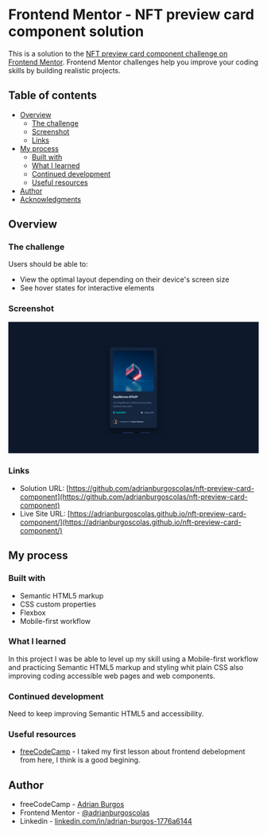 # Frontend Mentor - NFT preview card component solution

This is a solution to the [NFT preview card component challenge on Frontend Mentor](https://www.frontendmentor.io/challenges/nft-preview-card-component-SbdUL_w0U). Frontend Mentor challenges help you improve your coding skills by building realistic projects. 

## Table of contents

- [Overview](#overview)
  - [The challenge](#the-challenge)
  - [Screenshot](#screenshot)
  - [Links](#links)
- [My process](#my-process)
  - [Built with](#built-with)
  - [What I learned](#what-i-learned)
  - [Continued development](#continued-development)
  - [Useful resources](#useful-resources)
- [Author](#author)
- [Acknowledgments](#acknowledgments)

## Overview

### The challenge

Users should be able to:

- View the optimal layout depending on their device's screen size
- See hover states for interactive elements

### Screenshot

![](./screenshot.png)

### Links

- Solution URL: [https://github.com/adrianburgoscolas/nft-preview-card-component](https://github.com/adrianburgoscolas/nft-preview-card-component)
- Live Site URL: [https://adrianburgoscolas.github.io/nft-preview-card-component/](https://adrianburgoscolas.github.io/nft-preview-card-component/)

## My process

### Built with

- Semantic HTML5 markup
- CSS custom properties
- Flexbox
- Mobile-first workflow

### What I learned

In this project I was be able to level up my skill using a Mobile-first workflow and practicing Semantic HTML5 markup and styling whit plain CSS also improving coding accessible web pages and web components.

### Continued development

Need to keep improving Semantic HTML5 and accessibility.

### Useful resources

- [freeCodeCamp](https://www.freecodecamp.org/learn) - I taked my first lesson about frontend debelopment from here, I think is a good begining.

## Author

- freeCodeCamp - [Adrian Burgos](https://www.freecodecamp.org/fcce3ec214d-b0f9-4ddc-b526-34aea3d1e4a3)
- Frontend Mentor - [@adrianburgoscolas](https://www.frontendmentor.io/profile/adrianburgoscolas)
- Linkedin - [linkedin.com/in/adrian-burgos-1776a6144](https://www.linkedin.com/in/adrian-burgos-1776a6144/)
